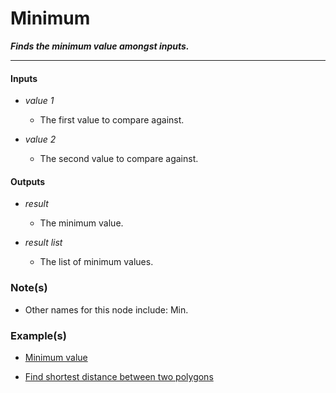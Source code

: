 # Minimum

**_Finds the minimum value amongst inputs._**

---


#### Inputs

* _value 1_

  * The first value to compare against.

* _value 2_

  * The second value to compare against.


#### Outputs

* _result_

  * The minimum value.

* _result list_

  * The list of minimum values.


### Note(s)

* Other names for this node include: Min.


### Example(s)

* <a href="https://creator.trimble.com/graph?assetURI=whp:1b7f6e89-35c1-4681-b43e-cdb70bf65e25&version=latest" target="_blank">Minimum value</a>

* <a href="https://creator.trimble.com/graph?assetURI=whp:08d2ebb8-9fbb-4c2b-b813-3324d2de7b96&version=latest" target="_blank">Find shortest distance between two polygons</a>
